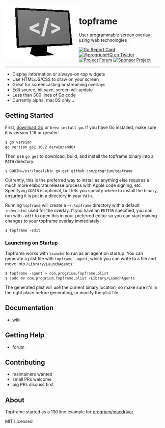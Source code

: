 <img align="left" src="./topframe.png" />

# topframe
User programmable screen overlay using web technologies

[![Go Report Card](https://goreportcard.com/badge/github.com/progrium/topframe)](https://goreportcard.com/report/github.com/progrium/topframe)
<a href="https://twitter.com/progriumHQ" title="@progriumHQ on Twitter"><img src="https://img.shields.io/badge/twitter-@progriumHQ-55acee.svg" alt="@progriumHQ on Twitter"></a>
<a href="https://github.com/progrium/topframe/discussions" title="Project Forum"><img src="https://img.shields.io/badge/community-forum-ff69b4.svg" alt="Project Forum"></a>
<a href="https://github.com/sponsors/progrium" title="Sponsor Project"><img src="https://img.shields.io/static/v1?label=sponsor&message=%E2%9D%A4&logo=GitHub" alt="Sponsor Project" /></a>

---
* Display information or always-on-top widgets
* Use HTML/JS/CSS to draw on your screen
* Great for screencasting or streaming overlays
* Edit source, hit save, screen will update
* Less than 300 lines of Go code
* Currently alpha, macOS only ...

## Getting Started

First, [download Go](https://golang.org/dl/) or `brew install go`. If you have Go installed, make sure it is 
version 1.16 or greater:

```
$ go version
go version go1.16.2 darwin/amd64
```

Then use `go get` to download, build, and install the topframe binary into a `PATH` directory:

```
$ GOBIN=/usr/local/bin go get github.com/progrium/topframe
```

Currently, this is the preferred way to install as anything else requires a much more elaborate
release process with Apple code signing, etc. Specifying `GOBIN` is optional, but lets you specify
where to install the binary, ensuring it is put in a directory in your `PATH`. 

Running `topframe` will create a `~/.topframe` directory with a default `index.html` used for the
overlay. If you have an `EDITOR` specified, you can run with `-edit` to open this in your preferred editor
so you can start making changes to your topframe overlay immediately:

```
$ topframe -edit
```

### Launching on Startup

Topframe works with `launchd` to run as an agent on startup. You can generate
a plist file with `topframe -agent`, which you can write to a file and move
into `/Library/LaunchAgents`:

```
$ topframe -agent > com.progrium.Topframe.plist
$ sudo mv com.progrium.Topframe.plist /Library/LaunchAgents
```

The generated plist will use the current binary location, so make sure it's
in the right place before generating, or modify the plist file.


## Documentation

 * wiki

## Getting Help

 * forum

## Contributing

 * maintainers wanted
 * small PRs welcome
 * big PRs discuss first

## About

Topframe started as a 130 line example for [progrium/macdriver](https://github.com/progrium/macdriver).

MIT Licensed